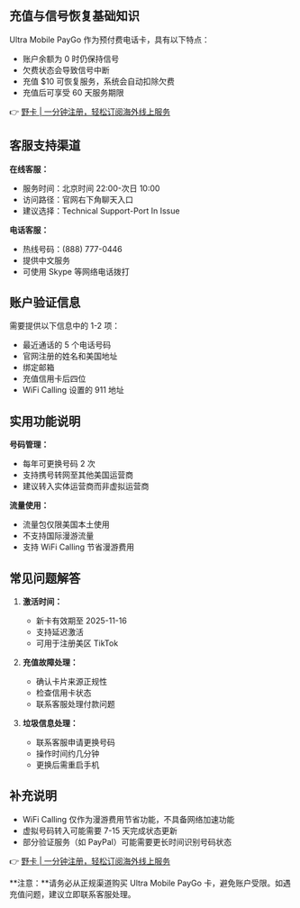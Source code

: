 ## **充值与信号恢复基础知识**

Ultra Mobile PayGo 作为预付费电话卡，具有以下特点：
- 账户余额为 0 时仍保持信号
- 欠费状态会导致信号中断
- 充值 $10 可恢复服务，系统会自动扣除欠费
- 充值后可享受 60 天服务期限

👉 [野卡 | 一分钟注册，轻松订阅海外线上服务](https://bit.ly/bewildcard)

## **客服支持渠道**

**在线客服：**
- 服务时间：北京时间 22:00-次日 10:00
- 访问路径：官网右下角聊天入口
- 建议选择：Technical Support-Port In Issue

**电话客服：**
- 热线号码：(888) 777-0446
- 提供中文服务
- 可使用 Skype 等网络电话拨打

## **账户验证信息**

需要提供以下信息中的 1-2 项：
- 最近通话的 5 个电话号码
- 官网注册的姓名和美国地址
- 绑定邮箱
- 充值信用卡后四位
- WiFi Calling 设置的 911 地址

## **实用功能说明**

**号码管理：**
- 每年可更换号码 2 次
- 支持携号转网至其他美国运营商
- 建议转入实体运营商而非虚拟运营商

**流量使用：**
- 流量包仅限美国本土使用
- 不支持国际漫游流量
- 支持 WiFi Calling 节省漫游费用

## **常见问题解答**

1. **激活时间：**
   - 新卡有效期至 2025-11-16
   - 支持延迟激活
   - 可用于注册美区 TikTok

2. **充值故障处理：**
   - 确认卡片来源正规性
   - 检查信用卡状态
   - 联系客服处理付款问题

3. **垃圾信息处理：**
   - 联系客服申请更换号码
   - 操作时间约几分钟
   - 更换后需重启手机

## **补充说明**

- WiFi Calling 仅作为漫游费用节省功能，不具备网络加速功能
- 虚拟号码转入可能需要 7-15 天完成状态更新
- 部分验证服务（如 PayPal）可能需要更长时间识别号码状态

👉 [野卡 | 一分钟注册，轻松订阅海外线上服务](https://bit.ly/bewildcard)

**注意：**请务必从正规渠道购买 Ultra Mobile PayGo 卡，避免账户受限。如遇充值问题，建议立即联系客服处理。